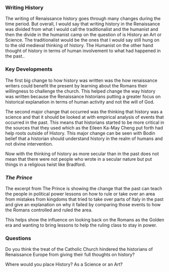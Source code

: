### Writing History
The writing of Renaissance history goes through many changes during the time period. But overall, I would say that writing history in the Renaissance was divided from what I would call the traditionalist and the humanist and then the divide in the humanist camp on the question of is History an Art or Science. The traditionalist would be the ones that I would say still hung on to the old medieval thinking of history. The Humanist on the other hand thought of history in terms of human involvement to what had happened in the past.. 
 
### Key Developments
The first big change to how history was written was the how renaissance writers could benefit the present by learning about the Romans their willingness to challenge the church. This helped change the way history was written because the Renaissance historians putting a greater focus on historical explanation in terms of human activity and not the will of God. 

The second major change that occurred was the thinking that history was a science and that it should be looked at with empirical analysis of events that occurred in the past. This means that historians started to be more critical in the sources that they used which as the Eileen Ka-May Cheng put forth had help roots outside of History. This major change can be seen with Bodin belief that a historian should understand history in the realm of humans and not divine intervention. 

Now with the thinking of history as more secular than in the past does not mean that there were not people who wrote in a secular nature but put things in a religious twist like Bradford.
### *The Prince*
The excerpt from The Prince is showing the change that the past can teach the people in political power lessons on how to rule or take over an area from mistakes from kingdoms that tried to take over parts of Italy in the past and give an explanation on why it failed by comparing those events to how the Romans controlled and ruled the area. 

This helps show the influence on looking back on the Romans as the Golden era and wanting to bring lessons to help the ruling class to stay in power.
 
### Questions
Do you think the treat of the Catholic Church hindered the historians of Renaissance Europe from giving their full thoughts on history?

Where would you place History? As a Science or an Art?
